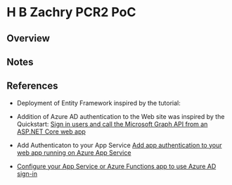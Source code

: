 # H B Zachry PCR2 PoC

## Overview

## Notes



## References

- Deployment of Entity Framework inspired by the tutorial: []()

- Addition of Azure AD authentication to the Web site was inspired by the Quickstart: [Sign in users and call the Microsoft Graph API from an ASP.NET Core web app](https://learn.microsoft.com/en-us/azure/active-directory/develop/quickstart-web-app-aspnet-core-sign-in)

- Add Authenticaton to your App Service [Add app authentication to your web app running on Azure App Service](https://learn.microsoft.com/en-us/azure/app-service/scenario-secure-app-authentication-app-service)

- [Configure your App Service or Azure Functions app to use Azure AD sign-in](https://learn.microsoft.com/en-us/azure/app-service/configure-authentication-provider-aad?tabs=workforce-tenant)